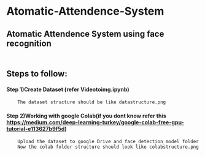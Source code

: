 # Atomatic-Attendence-System
## Atomatic Attendence System using face recognition
## <br> <b>Steps to follow:</b>
#### Step 1)Create Dataset (refer Videotoimg.ipynb)
        The dataset structure should be like datastructure.png
#### Step 2)Working with google Colab(if you dont know refer this https://medium.com/deep-learning-turkey/google-colab-free-gpu-tutorial-e113627b9f5d)
        Upload the dataset to google Drive and face_detection_model folder
        Now the colab folder structure should look like colabstructure.png

